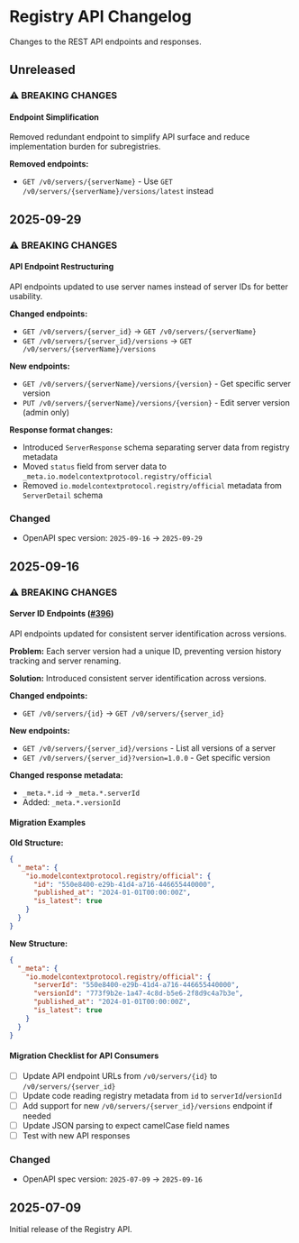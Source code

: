 # Registry API Changelog

Changes to the REST API endpoints and responses.

## Unreleased

### ⚠️ BREAKING CHANGES

#### Endpoint Simplification

Removed redundant endpoint to simplify API surface and reduce implementation burden for subregistries.

**Removed endpoints:**
- `GET /v0/servers/{serverName}` - Use `GET /v0/servers/{serverName}/versions/latest` instead

## 2025-09-29

### ⚠️ BREAKING CHANGES

#### API Endpoint Restructuring

API endpoints updated to use server names instead of server IDs for better usability.

**Changed endpoints:**
- `GET /v0/servers/{server_id}` → `GET /v0/servers/{serverName}`
- `GET /v0/servers/{server_id}/versions` → `GET /v0/servers/{serverName}/versions`

**New endpoints:**
- `GET /v0/servers/{serverName}/versions/{version}` - Get specific server version
- `PUT /v0/servers/{serverName}/versions/{version}` - Edit server version (admin only)

**Response format changes:**
- Introduced `ServerResponse` schema separating server data from registry metadata
- Moved `status` field from server data to `_meta.io.modelcontextprotocol.registry/official`
- Removed `io.modelcontextprotocol.registry/official` metadata from `ServerDetail` schema

### Changed
- OpenAPI spec version: `2025-09-16` → `2025-09-29`

## 2025-09-16

### ⚠️ BREAKING CHANGES

#### Server ID Endpoints ([#396](https://github.com/modelcontextprotocol/registry/issues/396))

API endpoints updated for consistent server identification across versions.

**Problem:** Each server version had a unique ID, preventing version history tracking and server renaming.

**Solution:** Introduced consistent server identification across versions.

**Changed endpoints:**
- `GET /v0/servers/{id}` → `GET /v0/servers/{server_id}`

**New endpoints:**
- `GET /v0/servers/{server_id}/versions` - List all versions of a server
- `GET /v0/servers/{server_id}?version=1.0.0` - Get specific version

**Changed response metadata:**
- `_meta.*.id` → `_meta.*.serverId`
- Added: `_meta.*.versionId`

#### Migration Examples

**Old Structure:**
```json
{
  "_meta": {
    "io.modelcontextprotocol.registry/official": {
      "id": "550e8400-e29b-41d4-a716-446655440000",
      "published_at": "2024-01-01T00:00:00Z",
      "is_latest": true
    }
  }
}
```

**New Structure:**
```json
{
  "_meta": {
    "io.modelcontextprotocol.registry/official": {
      "serverId": "550e8400-e29b-41d4-a716-446655440000",
      "versionId": "773f9b2e-1a47-4c8d-b5e6-2f8d9c4a7b3e",
      "published_at": "2024-01-01T00:00:00Z",
      "is_latest": true
    }
  }
}
```

#### Migration Checklist for API Consumers

- [ ] Update API endpoint URLs from `/v0/servers/{id}` to `/v0/servers/{server_id}`
- [ ] Update code reading registry metadata from `id` to `serverId`/`versionId`
- [ ] Add support for new `/v0/servers/{server_id}/versions` endpoint if needed
- [ ] Update JSON parsing to expect camelCase field names
- [ ] Test with new API responses

### Changed
- OpenAPI spec version: `2025-07-09` → `2025-09-16`

## 2025-07-09

Initial release of the Registry API.